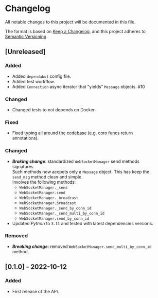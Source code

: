 # Changelog
All notable changes to this project will be documented in this file.

The format is based on [Keep a Changelog](https://keepachangelog.com/en/1.0.0/),
and this project adheres to [Semantic Versioning](https://semver.org/spec/v2.0.0.html).

## [Unreleased]
### Added
- Added `dependabot` config file.
- Added test workflow.
- Added `Connection` async iterator that "yields" `Message` objects. #10

### Changed
- Changed tests to not depends on Docker.

### Fixed
- Fixed typing all around the codebase (e.g. coro funcs return annotations).

### Changed
- ***Braking change***: standardized `WebSocketManager` send methods signatures.\
  Such methods now accpets only a `Message` object. This has keep the `send_msg` method clean and simple.\
  Involves the following methods:
    - `WebSocketManager._send`
    - `WebSocketManager.send`
    - `WebSocketManager._broadcast`
    - `WebSocketManager.broadcast`
    - `WebSocketManager._send_by_conn_id`
    - `WebSocketManager._send_multi_by_conn_id`
    - `WebSocketManager.send_by_conn_id`
- Updated *Python* to `3.11` and tested with latest dependencies versions.

### Removed
- ***Breaking change***: removed `WebSocketManager.send_multi_by_conn_id` method.

## [0.1.0] - 2022-10-12
### Added
- First release of the API.